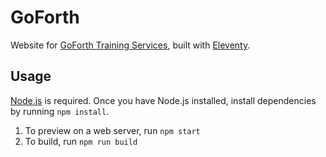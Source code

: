 # GoForth

Website for [GoForth Training Services](https://goforthtraining.org), built with [Eleventy](https://11ty.dev).

## Usage

[Node.js](https://nodejs.org/) is required. Once you have Node.js installed, install dependencies by running `npm install`.

1. To preview on a web server, run `npm start`
2. To build, run `npm run build`